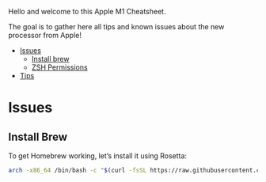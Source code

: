 Hello and welcome to this Apple M1 Cheatsheet.

The goal is to gather here all tips and known issues about the new processor from Apple!

- [Issues](https://github.com/lewagon/setup/blob/master/docs/macos_cheatsheet.md#issues)
  - [Install brew](https://github.com/lewagon/setup/blob/master/docs/macos_cheatsheet.md#install-brew)
  - [ZSH Permissions](https://github.com/lewagon/setup/blob/master/docs/macos_cheatsheet.md#zsh-permissions)
- [Tips](https://github.com/lewagon/setup/blob/master/docs/macos_cheatsheet.md#tips)
  

# Issues

## Install Brew

To get Homebrew working, let’s install it using Rosetta:
```bash
arch -x86_64 /bin/bash -c "$(curl -fsSL https://raw.githubusercontent.com/Homebrew/install/master/install.sh)"
```
